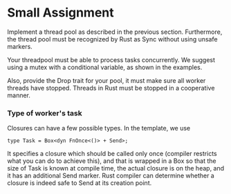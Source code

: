 # Small Assignment
Implement a thread pool as described in the previous section. Furthermore, the thread pool must be recognized by Rust as Sync without using unsafe markers.

Your threadpool must be able to process tasks concurrently. We suggest using a mutex with a conditional variable, as shown in the examples.

Also, provide the Drop trait for your pool, it must make sure all worker threads have stopped. Threads in Rust must be stopped in a cooperative manner.

### Type of worker's task
Closures can have a few possible types. In the template, we use

```
type Task = Box<dyn FnOnce<()> + Send>;
```
It specifies a closure which should be called only once (compiler restricts what you can do to achieve this), and that is wrapped in a Box so that the size of Task is known at compile time, the actual closure is on the heap, and it has an additional Send marker. Rust compiler can determine whether a closure is indeed safe to Send at its creation point.


